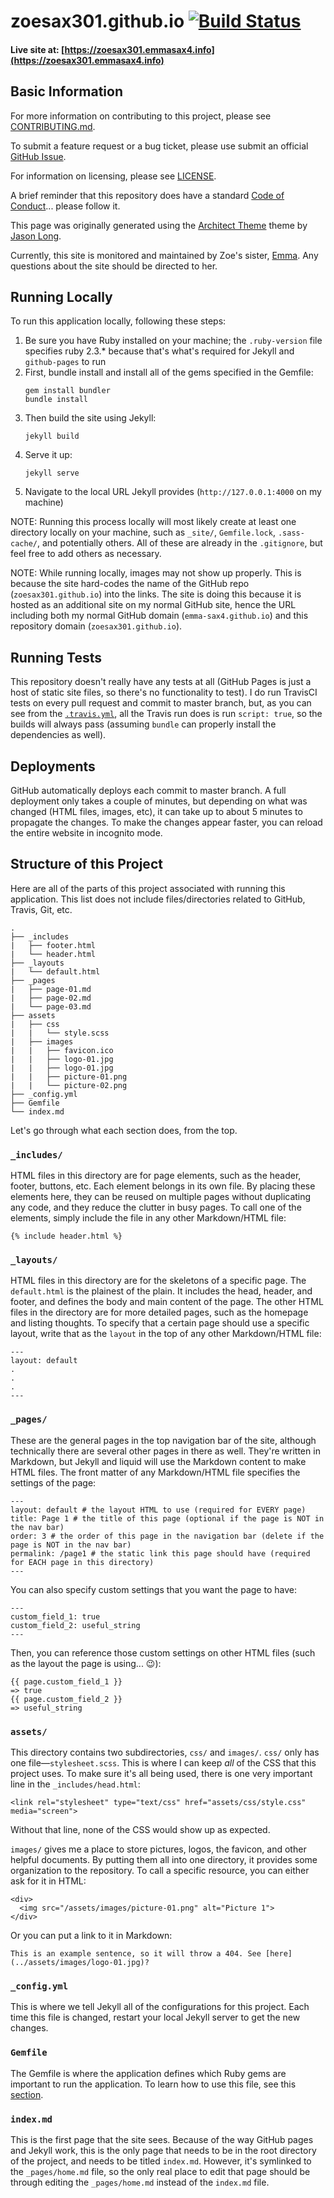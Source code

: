 # zoesax301.github.io [![Build Status](https://travis-ci.com/emma-sax4/zoesax301.github.io.svg?branch=master)](https://travis-ci.com/emma-sax4/zoesax301.github.io)

#### Live site at: [https://zoesax301.emmasax4.info](https://zoesax301.emmasax4.info)

## Basic Information

For more information on contributing to this project, please see [CONTRIBUTING.md](https://github.com/emma-sax4/zoesax301.github.io/blob/master/.github/CONTRIBUTING.md).

To submit a feature request or a bug ticket, please use submit an official [GitHub Issue](https://github.com/emma-sax4/zoesax301.github.io/issues/new/choose).

For information on licensing, please see [LICENSE](https://github.com/emma-sax4/zoesax301.github.io/blob/master/LICENSE).

A brief reminder that this repository does have a standard [Code of Conduct](https://github.com/emma-sax4/zoesax301.github.io/blob/master/.github/CODE_OF_CONDUCT.md)... please follow it.

This page was originally generated using the [Architect Theme](https://github.com/jasonlong/architect-theme) theme by [Jason Long](https://twitter.com/jasonlong).

Currently, this site is monitored and maintained by Zoe's sister, [Emma](https://github.com/emma-sax4). Any questions about the site should be directed to her.

## Running Locally

To run this application locally, following these steps:
1. Be sure you have Ruby installed on your machine; the `.ruby-version` file specifies ruby 2.3.* because that's what's required for Jekyll and `github-pages` to run
2. First, bundle install and install all of the gems specified in the Gemfile:
    ```
    gem install bundler
    bundle install
    ```
3. Then build the site using Jekyll:
    ```
    jekyll build
    ```
4. Serve it up:
    ```
    jekyll serve
    ```
5. Navigate to the local URL Jekyll provides (`http://127.0.0.1:4000` on my machine)

NOTE: Running this process locally will most likely create at least one directory locally on your machine, such as `_site/`, `Gemfile.lock`, `.sass-cache/`, and potentially others. All of these are already in the `.gitignore`, but feel free to add others as necessary.

NOTE: While running locally, images may not show up properly. This is because the site hard-codes the name of the GitHub repo (`zoesax301.github.io`) into the links. The site is doing this because it is hosted as an additional site on my normal GitHub site, hence the URL including both my normal GitHub domain (`emma-sax4.github.io`) and this repository domain (`zoesax301.github.io`).

## Running Tests

This repository doesn't really have any tests at all (GitHub Pages is just a host of static site files, so there's no functionality to test). I do run TravisCI tests on every pull request and commit to master branch, but, as you can see from the [`.travis.yml`](https://github.com/emma-sax4/zoesax301.github.io/blob/master/.travis.yml), all the Travis run does is run `script: true`, so the builds will always pass (assuming `bundle` can properly install the dependencies as well).

## Deployments

GitHub automatically deploys each commit to master branch. A full deployment only takes a couple of minutes, but depending on what was changed (HTML files, images, etc), it can take up to about 5 minutes to propagate the changes. To make the changes appear faster, you can reload the entire website in incognito mode.

## Structure of this Project

Here are all of the parts of this project associated with running this application. This list does not include files/directories related to GitHub, Travis, Git, etc.
```
.
├── _includes
|   ├── footer.html
|   └── header.html
├── _layouts
|   └── default.html
├── _pages
|   ├── page-01.md
|   ├── page-02.md
|   └── page-03.md
├── assets
|   ├── css
|   |   └── style.scss
|   ├── images
|   |   ├── favicon.ico
|   |   ├── logo-01.jpg
|   |   ├── logo-01.jpg
|   |   ├── picture-01.png
|   |   └── picture-02.png
├── _config.yml
├── Gemfile
└── index.md
```

Let's go through what each section does, from the top.

### `_includes/`

HTML files in this directory are for page elements, such as the header, footer, buttons, etc. Each element belongs in its own file. By placing these elements here, they can be reused on multiple pages without duplicating any code, and they reduce the clutter in busy pages. To call one of the elements, simply include the file in any other Markdown/HTML file:
```
{% include header.html %}
```

### `_layouts/`

HTML files in this directory are for the skeletons of a specific page. The `default.html` is the plainest of the plain. It includes the head, header, and footer, and defines the body and main content of the page. The other HTML files in the directory are for more detailed pages, such as the homepage and listing thoughts. To specify that a certain page should use a specific layout, write that as the `layout` in the top of any other Markdown/HTML file:
```
---
layout: default
.
.
.
---
```

### `_pages/`

These are the general pages in the top navigation bar of the site, although technically there are several other pages in there as well. They're written in Markdown, but Jekyll and liquid will use the Markdown content to make HTML files. The front matter of any Markdown/HTML file specifies the settings of the page:
```
---
layout: default # the layout HTML to use (required for EVERY page)
title: Page 1 # the title of this page (optional if the page is NOT in the nav bar)
order: 3 # the order of this page in the navigation bar (delete if the page is NOT in the nav bar)
permalink: /page1 # the static link this page should have (required for EACH page in this directory)
---
```

You can also specify custom settings that you want the page to have:
```
---
custom_field_1: true
custom_field_2: useful_string
---
```

Then, you can reference those custom settings on other HTML files (such as the layout the page is using... 😉):
```
{{ page.custom_field_1 }}
=> true
{{ page.custom_field_2 }}
=> useful_string
```

### `assets/`

This directory contains two subdirectories, `css/` and `images/`. `css/` only has one file—`stylesheet.scss`. This is where I can keep _all_ of the CSS that this project uses. To make sure it's all being used, there is one very important line in the `_includes/head.html`:
```
<link rel="stylesheet" type="text/css" href="assets/css/style.css" media="screen">
```

Without that line, none of the CSS would show up as expected.

`images/` gives me a place to store pictures, logos, the favicon, and other helpful documents. By putting them all into one directory, it provides some organization to the repository. To call a specific resource, you can either ask for it in HTML:
```
<div>
  <img src="/assets/images/picture-01.png" alt="Picture 1">
</div>
```

Or you can put a link to it in Markdown:
```
This is an example sentence, so it will throw a 404. See [here](../assets/images/logo-01.jpg)?
```

### `_config.yml`

This is where we tell Jekyll all of the configurations for this project. Each time this file is changed, restart your local Jekyll server to get the new changes.

### `Gemfile`

The Gemfile is where the application defines which Ruby gems are important to run the application. To learn how to use this file, see this [section](https://github.com/emma-sax4/zoesax301.github.io#running-locally).

### `index.md`

This is the first page that the site sees. Because of the way GitHub pages and Jekyll work, this is the only page that needs to be in the root directory of the project, and needs to be titled `index.md`. However, it's symlinked to the `_pages/home.md` file, so the only real place to edit that page should be through editing the `_pages/home.md` instead of the `index.md` file.
